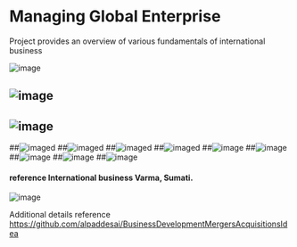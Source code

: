 # Managing Global Enterprise

Project provides an overview of various fundamentals of international business

![image](Slide1.JPG)

## ![image](certificate.jpg)
## ![image](project.jpg)

##![imaged](ElectricVehicle1.JPG)
##![imaged](ElectricVehicle2.JPG)
##![imaged](ElectricVehicle3.JPG)
##![imaged](ElectricVehicle4.JPG)
##![image](ElectricVehicle5.JPG)
##![image](ElectricVehicle6.JPG)
##![image](ElectricVehicle7.JPG)
##![image](ElectricVehicle8.JPG)
##![image](ElectricVehicle9.JPG)

#### reference International business Varma, Sumati.

![image](USCopyrightCertificate.png)

Additional details reference https://github.com/alpaddesai/BusinessDevelopmentMergersAcquisitionsIdea
